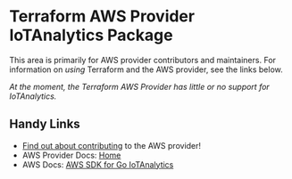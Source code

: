 # Terraform AWS Provider IoTAnalytics Package

This area is primarily for AWS provider contributors and maintainers. For information on _using_ Terraform and the AWS provider, see the links below.


_At the moment, the Terraform AWS Provider has little or no support for IoTAnalytics._


## Handy Links
* [Find out about contributing](../../../docs/contributing) to the AWS provider!
* AWS Provider Docs: [Home](https://registry.terraform.io/providers/hashicorp/aws/latest/docs)
* AWS Docs: [AWS SDK for Go IoTAnalytics](https://docs.aws.amazon.com/sdk-for-go/api/service/iotanalytics/)
